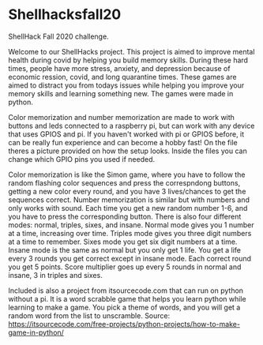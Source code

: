 # Shellhacksfall20
ShellHack Fall 2020 challenge.

Welcome to our ShellHacks project.
This project is aimed to improve mental health during covid by helping you build memory skills.
During these hard times, people have more stress, anxiety, and depression because of economic ression, covid, and long quarantine times.
These games are aimed to distract you from todays issues while helping you improve your memory skills and learning something new.
The games were made in python.

Color memorization and number memorization are made to work with buttons and leds connected to a raspberry pi, but can work with any device that uses GPIOS and pi.
If you haven't worked with pi or GPIOS before, it can be really fun experience and can become a hobby fast!
On the file theres a picture provided on how the setup looks. Inside the files you can change which GPIO pins you used if needed.

Color memorization is like the Simon game, where you have to follow the random flashing color sequences and press the correspndong buttons, getting a new color every round, and you have 3 lives/chances to get the sequences correct. Number memorization is similar but with numbers and only works with sound. Each time you get a new random number 1-6, and you have to press the corresponding button. There is also four different modes: normal, triples, sixes, and insane. Normal mode gives you 1 number at a time, increasing over time. Triples mode gives you three digit numbers at a time to remember. Sixes mode you get six digit numbers at a time. Insane mode is the same as normal but you only get 1 life. You get a life every 3 rounds you get correct except in insane mode. Each correct round you get 5 points. Score multiplier goes up every 5 rounds in normal and insane, 3 in triples and sixes.


Included is also a project from itsourcecode.com that can run on python without a pi. It is a word scrabble game that helps you learn python while learning to make a game. You pick a theme of words, and you will get a random word from the list to unscramble. Source: https://itsourcecode.com/free-projects/python-projects/how-to-make-game-in-python/

